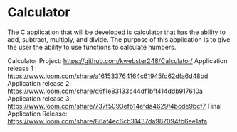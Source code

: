 # Calculator

The C application that will be developed is calculator that has the ability to add, subtract, multiply, and divide. The purpose of this application is to give the user the ability to use functions to calculate numbers.

 Calculator Project: https://github.com/kwebster248/Calculator/
 Application release 1 : https://www.loom.com/share/a161533764164c61945fd62dfa6d48bd
Application release 2: https://www.loom.com/share/d6f1e83133c44df1bff414ddb917610a
Application release 3: https://www.loom.com/share/737f5093efb14efda4629f4bcde9bcf7
Final Application Release: https://www.loom.com/share/86af4ec6cb31437da987094fb6ee1afa
